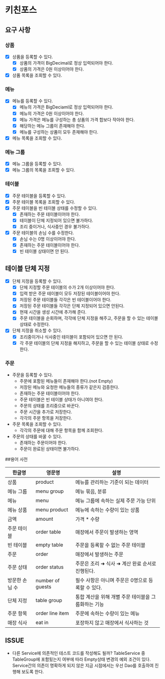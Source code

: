 # 키친포스

## 요구 사항

### 상품
- [x] 상품을 등록할 수 있다.
  - [x] 상품의 가격이 BigDecimal로 정상 입력되어야 한다.
  - [x] 상품의 가격은 0원 이상이어야 한다.
- [x] 상품 목록을 조회할 수 있다.

### 메뉴
- [x] 메뉴를 등록할 수 있다.
  - [x] 메뉴의 가격은 BigDeciaml로 정상 입력되어야 한다.
  - [x] 메뉴의 가격은 0원 이상이어야 한다.
  - [x] 메뉴 가격은 메뉴를 구성하는 총 상품의 가격 합보다 작아야 한다.
  - [x] 해당하는 메뉴 그룹이 존재해야 한다.
  - [x] 메뉴를 구성하는 상품이 모두 존재해야 한다.
- [x] 메뉴 목록을 조회할 수 있다.

### 메뉴 그룹
- [x] 메뉴 그룹을 등록할 수 있다.
- [x] 메뉴 그룹의 목록을 조회할 수 있다.

### 테이블
- [x] 주문 테이블을 등록할 수 있다.
- [x] 주문 테이블 목록을 조회할 수 있다.
- [x] 주문 테이블을 빈 테이블 상태를 수정할 수 있다.
  - [x] 존재하는 주문 테이블이어야 한다.
  - [x] 테이블이 단체 지정되어 있으면 불가하다.
  - [x] 조리 중이거나, 식사중인 경우 불가하다.
- [x] 주문 테이블의 손님 수를 수정한다.
  - [x] 손님 수는 0명 이상이어야 한다.
  - [x] 존재하는 주문 테이블이어야 한다.
  - [x] 빈 테이블 상태이면 안 된다.

## 테이블 단체 지정
- [x] 단체 지정을 등록할 수 있다.
  - [x] 단체 지정할 주문 테이블의 수가 2개 이상이어야 한다.
  - [x] 입력 받은 주문 테이블이 모두 저장된 테이블이어야 한다.
  - [x] 저장된 주문 테이블들 각각은 빈 테이블이어야 한다.
  - [x] 저장된 주문 테이블들 각각은 단체 지정되어 있으면 안된다.
  - [x] 현재 시간을 생성 시간에 추가해 준다.
  - [x] 주문 테이블을 순회하며, 각각에 단체 지정을 해주고, 주문을 할 수 있는 테이블 상태로 수정한다.

- [x] 단체 지정을 취소할 수 있다.
  - [x] 조리중이거나 식사중인 테이블이 포함되어 있으면 안 된다.
  - [x] 각 주문 테이블의 단체 지정을 해지하고, 주문을 할 수 있는 테이블 상태로 수정한다.
  
### 주문
- 주문을 등록할 수 있다.
  - 주문에 포함된 메뉴들이 존재해야 한다.(not Empty)
  - 저장된 메뉴와 요청한 메뉴들의 종류가 같은지 검증한다.
  - 존재하는 주문 테이블이어야 한다.
  - 주문 테이블은 빈 테이블 상태가 아니여야 한다.
  - 주문의 상태를 조리중으로 바꾼다.
  - 주문 시간을 추가로 저장한다.
  - 각각의 주문 항목을 저장한다.
- 주문 목록을 조회할 수 있다.
  - 각각의 주문에 대해 주문 항목을 함께 조회한다.
- 주문의 상태를 바꿀 수 있다.
  - 존재하는 주문이어야 한다.
  - 주문이 완료된 상태이면 불가하다.
  
##용어 사전

| 한글명 | 영문명 | 설명 |
| --- | --- | --- |
| 상품 | product | 메뉴를 관리하는 기준이 되는 데이터 |
| 메뉴 그룹 | menu group | 메뉴 묶음, 분류 |
| 메뉴 | menu | 메뉴 그룹에 속하는 실제 주문 가능 단위 |
| 메뉴 상품 | menu product | 메뉴에 속하는 수량이 있는 상품 |
| 금액 | amount | 가격 * 수량 |
| 주문 테이블 | order table | 매장에서 주문이 발생하는 영역 |
| 빈 테이블 | empty table | 주문을 등록할 수 없는 주문 테이블 |
| 주문 | order | 매장에서 발생하는 주문 |
| 주문 상태 | order status | 주문은 조리 ➜ 식사 ➜ 계산 완료 순서로 진행된다. |
| 방문한 손님 수 | number of guests | 필수 사항은 아니며 주문은 0명으로 등록할 수 있다. |
| 단체 지정 | table group | 통합 계산을 위해 개별 주문 테이블을 그룹화하는 기능 |
| 주문 항목 | order line item | 주문에 속하는 수량이 있는 메뉴 |
| 매장 식사 | eat in | 포장하지 않고 매장에서 식사하는 것 |


## ISSUE
- 다른 Service에 의존적인 테스트 코드를 작성해도 될까?
  TableService 중 TableGroup에 포함됬는지 여부에 따라 Empty상태 변경의 예외 조건이 있다. Service간의 의존이 명확하게 되지 않은 지금 시점에서는 우선 Dao를 호출하여 진행해 보도록 한다.
